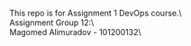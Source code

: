 This repo is for Assignment 1 DevOps course.\ <br />
Assignment Group 12:\ <br />
Magomed Alimuradov - 101200132\ <br />
<empty>
<empty>
<empty>
